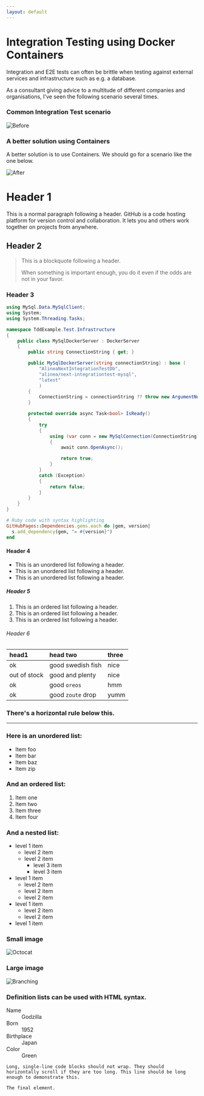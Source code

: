 ```yaml
---
layout: default
---
```


# Integration Testing using Docker Containers

Integration and E2E tests can often be brittle when testing against external services and infrastructure such as e.g. a database.

As a consultant giving advice to a multitude of different companies and organisations, I've seen the following scenario several times.

### Common Integration Test scenario
![Before](https://codingcronus.github.io/posts/integration-tests-with-containers/before.png)

### A better solution using Containers
A  better solution is to use Containers. We should go for a scenario like the one below.

![After](https://codingcronus.github.io/posts/integration-tests-with-containers/after.png)

# Header 1

This is a normal paragraph following a header. GitHub is a code hosting platform for version control and collaboration. It lets you and others work together on projects from anywhere.

## Header 2

> This is a blockquote following a header.
>
> When something is important enough, you do it even if the odds are not in your favor.

### Header 3

```csharp
using MySql.Data.MySqlClient;
using System;
using System.Threading.Tasks;

namespace TddExample.Test.Infrastructure
{
    public class MySqlDockerServer : DockerServer
    {
        public string ConnectionString { get; }

        public MySqlDockerServer(string connectionString) : base (
            "AlineaNextIntegrationTestDb", 
            "alinea/next-integrationtest-mysql", 
            "latest"
            )
        {
            ConnectionString = connectionString ?? throw new ArgumentNullException(nameof(connectionString));
        }

        protected override async Task<bool> IsReady()
        {
            try
            {
                using (var conn = new MySqlConnection(ConnectionString))
                {
                    await conn.OpenAsync();

                    return true;
                }
            }
            catch (Exception)
            {
                return false;
            }
        }
    }
}
```

```ruby
# Ruby code with syntax highlighting
GitHubPages::Dependencies.gems.each do |gem, version|
  s.add_dependency(gem, "= #{version}")
end
```

#### Header 4

*   This is an unordered list following a header.
*   This is an unordered list following a header.
*   This is an unordered list following a header.

##### Header 5

1.  This is an ordered list following a header.
2.  This is an ordered list following a header.
3.  This is an ordered list following a header.

###### Header 6

| head1        | head two          | three |
|:-------------|:------------------|:------|
| ok           | good swedish fish | nice  |
| out of stock | good and plenty   | nice  |
| ok           | good `oreos`      | hmm   |
| ok           | good `zoute` drop | yumm  |

### There's a horizontal rule below this.

* * *

### Here is an unordered list:

*   Item foo
*   Item bar
*   Item baz
*   Item zip

### And an ordered list:

1.  Item one
1.  Item two
1.  Item three
1.  Item four

### And a nested list:

- level 1 item
  - level 2 item
  - level 2 item
    - level 3 item
    - level 3 item
- level 1 item
  - level 2 item
  - level 2 item
  - level 2 item
- level 1 item
  - level 2 item
  - level 2 item
- level 1 item

### Small image

![Octocat](https://assets-cdn.github.com/images/icons/emoji/octocat.png)

### Large image

![Branching](https://guides.github.com/activities/hello-world/branching.png)


### Definition lists can be used with HTML syntax.

<dl>
<dt>Name</dt>
<dd>Godzilla</dd>
<dt>Born</dt>
<dd>1952</dd>
<dt>Birthplace</dt>
<dd>Japan</dd>
<dt>Color</dt>
<dd>Green</dd>
</dl>

```
Long, single-line code blocks should not wrap. They should horizontally scroll if they are too long. This line should be long enough to demonstrate this.
```

```
The final element.
```
